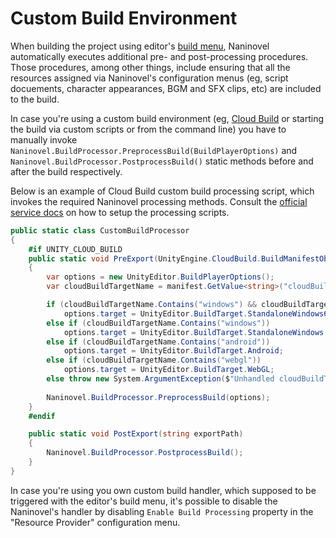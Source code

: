 ﻿# Custom Build Environment

When building the project using editor's [build menu](https://docs.unity3d.com/Manual/BuildSettings.html), Naninovel automatically executes additional pre- and post-processing procedures. Those procedures, among other things, include ensuring that all the resources assigned via Naninovel's configuration menus (eg, script docuements, character appearances, BGM and SFX clips, etc) are included to the build.

In case you're using a custom build environment (eg, [Cloud Build](https://unity3d.com/unity/features/cloud-build) or starting the build via custom scripts or from the command line) you have to manually invoke `Naninovel.BuildProcessor.PreprocessBuild(BuildPlayerOptions)` and `Naninovel.BuildProcessor.PostprocessBuild()` static methods before and after the build respectively.

Below is an example of Cloud Build custom build processing script, which invokes the required Naninovel processing methods. Consult the [official service docs](https://docs.unity3d.com/Manual/UnityCloudBuildPreAndPostExportMethods.html) on how to setup the processing scripts.

```csharp
public static class CustomBuildProcessor 
{
	#if UNITY_CLOUD_BUILD
    public static void PreExport(UnityEngine.CloudBuild.BuildManifestObject manifest)
    {
        var options = new UnityEditor.BuildPlayerOptions();
        var cloudBuildTargetName = manifest.GetValue<string>("cloudBuildTargetName").ToString().ToLower();

        if (cloudBuildTargetName.Contains("windows") && cloudBuildTargetName.Contains("64"))
            options.target = UnityEditor.BuildTarget.StandaloneWindows64;
        else if (cloudBuildTargetName.Contains("windows"))
            options.target = UnityEditor.BuildTarget.StandaloneWindows;
        else if (cloudBuildTargetName.Contains("android"))
            options.target = UnityEditor.BuildTarget.Android;
        else if (cloudBuildTargetName.Contains("webgl"))
            options.target = UnityEditor.BuildTarget.WebGL;
        else throw new System.ArgumentException($"Unhandled cloudBuildTargetName: {cloudBuildTargetName}");
    
        Naninovel.BuildProcessor.PreprocessBuild(options);
    }
	#endif

    public static void PostExport(string exportPath)
    {
        Naninovel.BuildProcessor.PostprocessBuild();        
    }
}
```

In case you're using you own custom build handler, which supposed to be triggered with the editor's build menu, it's possible to disable the Naninovel's handler by disabling `Enable Build Processing` property in the "Resource Provider" configuration menu.
